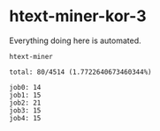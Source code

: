 # htext-miner-kor-3

Everything doing here is automated.

```
htext-miner

total: 80/4514 (1.7722640673460344%)

job0: 14
job1: 15
job2: 21
job3: 15
job4: 15
```